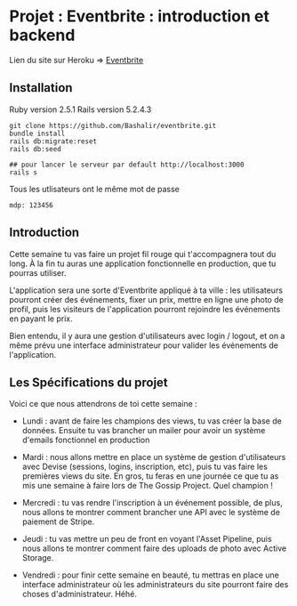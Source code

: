 # Projet : Eventbrite : introduction et backend 

Lien du site sur Heroku => [Eventbrite](https://thp-eventbrite-2020.herokuapp.com/)

## Installation

Ruby version 2.5.1 Rails version 5.2.4.3

    git clone https://github.com/Bashalir/eventbrite.git
    bundle install
    rails db:migrate:reset
    rails db:seed

    ## pour lancer le serveur par default http://localhost:3000 
    rails s

Tous les utlisateurs ont le même mot de passe

    mdp: 123456





## Introduction

Cette semaine tu vas faire un projet fil rouge qui t'accompagnera tout du long. À la fin tu auras une application fonctionnelle en production, que tu pourras utiliser.

L'application sera une sorte d'Eventbrite appliqué à ta ville : les utilisateurs pourront créer des événements, fixer un prix, mettre en ligne une photo de profil, puis les visiteurs de l'application pourront rejoindre les événements en payant le prix. 

Bien entendu, il y aura une gestion d'utilisateurs avec login / logout, et on a même prévu une interface administrateur pour valider les événements de l'application.

## Les Spécifications du projet

Voici ce que nous attendrons de toi cette semaine :

- Lundi : avant de faire les champions des views, tu vas créer la base de données. Ensuite tu vas brancher un mailer pour avoir un système d'emails fonctionnel en production

- Mardi : nous allons mettre en place un système de gestion d'utilisateurs avec Devise (sessions, logins, inscription, etc), puis tu vas faire les premières views du site. En gros, tu feras en une journée ce que tu as mis une semaine à faire lors de The Gossip Project. Quel champion !

- Mercredi : tu vas rendre l'inscription à un événement possible, de plus, nous allons te montrer comment brancher une API avec le système de paiement de Stripe.

- Jeudi : tu vas mettre un peu de front en voyant l'Asset Pipeline, puis nous allons te montrer comment faire des uploads de photo avec Active Storage.

- Vendredi : pour finir cette semaine en beauté, tu mettras en place une interface administrateur où les administrateurs du site pourront faire des choses d'administrateur. Héhé.
